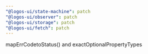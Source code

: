 ```yaml
---
"@logos-ui/state-machine": patch
"@logos-ui/observer": patch
"@logos-ui/storage": patch
"@logos-ui/fetch": patch
---
```


mapErrCodetoStatus() and exactOptionalPropertyTypes
